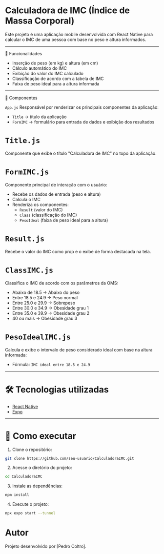 # Calculadora de IMC (Índice de Massa Corporal)

Este projeto é uma aplicação mobile desenvolvida com React Native para calcular o IMC de uma pessoa com base no peso e altura informados.

---

📱 Funcionalidades
- Inserção de peso (em kg) e altura (em cm)
- Cálculo automático do IMC
- Exibição do valor do IMC calculado
- Classificação de acordo com a tabela de IMC
- Faixa de peso ideal para a altura informada

---

 🧩 Componentes

`App.js`
Responsável por renderizar os principais componentes da aplicação:
- `Title` → título da aplicação
- `FormIMC` → formulário para entrada de dados e exibição dos resultados

#  `Title.js`
Componente que exibe o título "Calculadora de IMC" no topo da aplicação.

 # `FormIMC.js`
Componente principal de interação com o usuário:
- Recebe os dados de entrada (peso e altura)
- Calcula o IMC
- Renderiza os componentes:
  - `Result` (valor do IMC)
  - `Class` (classificação do IMC)
  - `PesoIdeal` (faixa de peso ideal para a altura)

# `Result.js`
Recebe o valor do IMC como prop e o exibe de forma destacada na tela.

# `ClassIMC.js`
Classifica o IMC de acordo com os parâmetros da OMS:
- Abaixo de 18.5 → Abaixo do peso
- Entre 18.5 e 24.9 → Peso normal
- Entre 25.0 e 29.9 → Sobrepeso
- Entre 30.0 e 34.9 → Obesidade grau 1
- Entre 35.0 e 39.9 → Obesidade grau 2
- 40 ou mais → Obesidade grau 3

# `PesoIdealIMC.js`
Calcula e exibe o intervalo de peso considerado ideal com base na altura informada:
- Fórmula: `IMC ideal entre 18.5 e 24.9`

---

# 🛠️ Tecnologias utilizadas
- [React Native](https://reactnative.dev/)
- [Expo](https://expo.dev/)

---

# 🚀 Como executar
1. Clone o repositório:
```bash
git clone https://github.com/seu-usuario/CalculadoraIMC.git
```

2. Acesse o diretório do projeto:
```bash
cd CalculadoraIMC
```

3. Instale as dependências:
```bash
npm install
```

4. Execute o projeto:
```bash
npx expo start --tunnel
```


#  Autor
Projeto desenvolvido por [Pedro Coltro].

